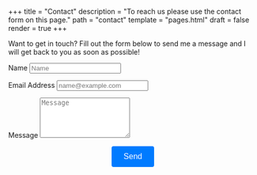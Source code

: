 +++
title = "Contact"
description = "To reach us please use the contact form on this page."
path = "contact"
template = "pages.html"
draft = false
render = true
+++

<p>Want to get in touch? Fill out the form below to send me a message and I will get back to you as soon as possible!</p>
<form name="contact"
      method="POST"
      data-netlify="true"
      data-netlify-recaptcha="true"
      netlify-honeypot="southend"
      onsubmit="return validateContentWithFunction(event)">
  
  <!-- Hidden honeypot field -->
  <input type="hidden" name="southend" />
  
  <p>
    <label for="name">Name</label>
    <input type="text" placeholder="Name" id="name" name="name" required data-validation-required-message="Please enter your name, does not have to be your real name." />
  </p>
  
  <p>
    <label for="email">Email Address</label>
    <input type="email" placeholder="name@example.com" id="email" name="email" data-validation-required-message="Please enter your email address. Not required, only include if you want a response." />
  </p>
  
  <p>
    <label for="message">Message</label>
    <textarea rows="5" placeholder="Message" id="message" name="message" required data-validation-required-message="Please enter a message."></textarea>
  </p>
  
  <div id="success"></div>
  <div data-netlify-recaptcha></div>
  <p style="text-align: center;">
    <button type="submit" 
            id="sendMessageButton" 
            style="background-color: #007bff;
                   color: white;
                   padding: 12px 24px;
                   border: none;
                   border-radius: 4px;
                   cursor: pointer;
                   font-size: 1rem;
                   transition: background-color 0.3s ease;">Send</button>
  </p>
</form>

<style>
button[type="submit"]:hover {
    background-color: #0056b3;
}
</style>

<script>
async function validateContentWithFunction(event) {
    event.preventDefault();
    
    const messageText = document.querySelector('textarea[name="message"]').value;
    const email = document.querySelector('input[name="email"]').value;
    const name = document.querySelector('input[name="name"]').value;
    
    try {
        // First check content with our function
        const response = await fetch('/.netlify/functions/filter-profanity', {
            method: 'POST',
            body: JSON.stringify({
                feedback: messageText
            }),
            headers: {
                'Content-Type': 'application/json',
            },
        });
        
        const result = await response.json();
        
        if (!response.ok) {
            alert(result.message);
            return false;
        }
        
        // If content is clean, submit the form
        if (result.isClean) {
            const form = event.target;
            const formData = new FormData(form);
            
            fetch(form.action, {
                method: 'POST',
                body: formData,
            }).then(() => {
                alert('Thank you for your message! We will get back to you soon.');
                form.reset();
            }).catch(error => {
                alert('There was an error submitting your message. Please try again.');
            });
        }
        
    } catch (error) {
        alert('There was an error processing your submission. Please try again.');
        return false;
    }
    
    return false;
}
</script>
